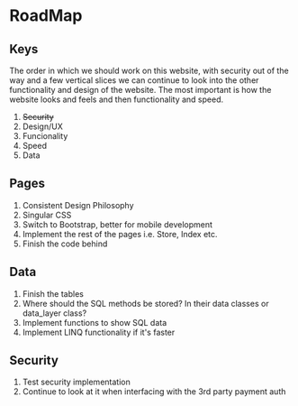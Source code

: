 ﻿# RoadMap

## Keys
The order in which we should work on this website, with security out of the way and a few vertical
slices we can continue to look into the other functionality and design of the website. The most
important is how the website looks and feels and then functionality and speed.

1. <del>Security</del> 
2. Design/UX
3. Funcionality
4. Speed
5. Data


## Pages
1. Consistent Design Philosophy
2. Singular CSS
3. Switch to Bootstrap, better for mobile development
4. Implement the rest of the pages i.e. Store, Index etc.
5. Finish the code behind

## Data
1. Finish the tables
2. Where should the SQL methods be stored? In their data classes or data_layer class?
3. Implement functions to show SQL data
4. Implement LINQ functionality if it's faster

## Security
1. Test security implementation
2. Continue to look at it when interfacing with the 3rd party payment auth
